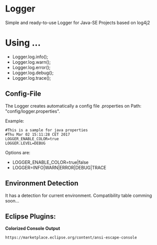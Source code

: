 # Logger

Simple and ready-to-use Logger for Java-SE Projects based on log4j2

# Using  ...

 - Logger.log.info();
 - Logger.log.warn();
 - Logger.log.error();
 - Logger.log.debug();
 - Logger.log.trace();
 
 
 ## Config-File
 The Logger creates automatically a config file .properties on Path: "config/logger.properties".
 
 Example:
```
#This is a sample for java properties
#Thu Mar 02 15:11:28 CET 2017
LOGGER_ENABLE_COLOR=true
LOGGER.LEVEL=DEBUG
```

Options are:
- LOGGER_ENABLE_COLOR=true|false
- LOGGER=INFO|WARN|ERROR|DEBUG|TRACE

## Environment Detection
It has a detection for current environment. 
Compatibility table comming soon...
 
 Eclipse Plugins:
----------------

**Colorized Console Output**

    https://marketplace.eclipse.org/content/ansi-escape-console


